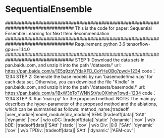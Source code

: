 # SequentialEnsemble
#################################################################################
This is the code for paper:  Sequential Ensemble Learning for Next Item Recommendation
#################################################################################
Requirement: 
python 3.6
tensorflow-gpu==1.14.0
#################################################################################
STEP 1:
Download the data sets in pan.baidu.com, and unzip it into the path '/datasets/' 
url: https://pan.baidu.com/s/1E5q9zbVYdaXFD_CoYHeOBg?pwd=1234 
code：1234 
STEP 2:
Generate the base models by run 'basemodel/main.py' for each data set.
Otherwise, you can download the file "Kindle" in pan.baidu.com, and unzip it into the path '/datasets/basemodel/' 
url: https://pan.baidu.com/s/1BxW3bToTWNNStVtuOXinhw?pwd=1234 
code：1234 
STEP 3:
Run 'main.py' for the proposed method.
NOTE:
The main.py describes the hyper-parameter of the proposed method and the ablations, which can be summaried as follows:
method_name:|tradeoff      |user_module|model_module|div_module|
SEM:        |tradeoff[data]|'SAtt'     |'dynamic'   |'cov'     |
w/o uDC:    |tradeoff[data]|'static'   |'dynamic'   |'cov'     |
w/o bDE:    |tradeoff[data]|'SAtt'     |'static'    |'cov'     |
w/o Div:    |0.0           |'SAtt'     |'dynamic'   |'cov'     |
w/o TPDiv:  |tradeoff[data]|'SAtt'     |'dynamic'   |'AEM-cov' |

